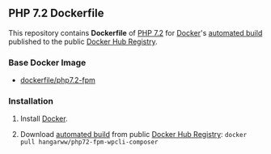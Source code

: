## PHP 7.2 Dockerfile


This repository contains **Dockerfile** of [PHP 7.2](https://www.php.net/) for [Docker](https://www.docker.com/)'s [automated build](https://hub.docker.com/r/hangarww/php72-fpm-wpcli-composer) published to the public [Docker Hub Registry](https://hub.docker.com/r/hangarww/).


### Base Docker Image

* [dockerfile/php7.2-fpm](https://hub.docker.com/_/php)


### Installation

1. Install [Docker](https://www.docker.com/).

2. Download [automated build](https://hub.docker.com/r/hangarww/php72-fpm-wpcli-composer) from public [Docker Hub Registry](https://hub.docker.com/r/hangarww/): `docker pull hangarww/php72-fpm-wpcli-composer`

